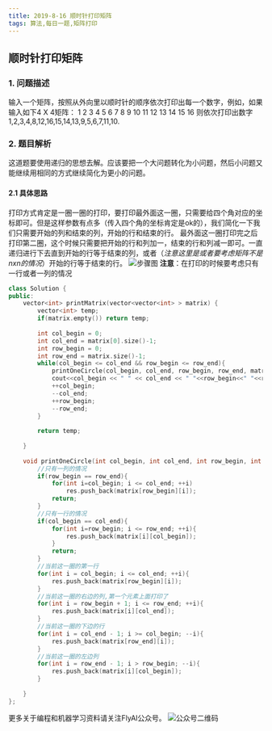 ```yaml
---
title: 2019-8-16 顺时针打印矩阵
tags: 算法,每日一题,矩阵打印
---
```


## 顺时针打印矩阵

### 1. 问题描述
输入一个矩阵，按照从外向里以顺时针的顺序依次打印出每一个数字，例如，如果输入如下4 X 4矩阵： 1 2 3 4 5 6 7 8 9 10 11 12 13 14 15 16 则依次打印出数字1,2,3,4,8,12,16,15,14,13,9,5,6,7,11,10.

### 2. 题目解析
这道题要使用递归的思想去解。应该要把一个大问题转化为小问题，然后小问题又能继续用相同的方式继续简化为更小的问题。
#### 2.1 具体思路
打印方式肯定是一圈一圈的打印，要打印最外面这一圈，只需要给四个角对应的坐标即可。但是这样参数有点多（传入四个角的坐标肯定是ok的），我们简化一下我们只需要开始的列和结束的列，开始的行和结束的行。
最外面这一圈打印完之后打印第二圈，这个时候只需要把开始的行和列加一，结束的行和列减一即可。一直递归进行下去直到开始的行等于结束的列，或者（*注意这里是或者要考虑矩阵不是nxn的情况*）开始的行等于结束的行。
![步骤图](http://pwfic6399.bkt.clouddn.com/wechat/daily_topic/8_16/%E9%A1%BA%E6%97%B6%E9%92%88%E6%89%93%E5%8D%B0%E7%9F%A9%E9%98%B5.jpg?imageView2/0/q/75|watermark/2/text/d3NoYW93/font/YXJpYWw=/fontsize/400/fill/I0NBQkFDQQ==/dissolve/73/gravity/SouthEast/dx/10/dy/10|imageslim)
**注意**：在打印的时候要考虑只有一行或者一列的情况

```C++
class Solution {
public:
    vector<int> printMatrix(vector<vector<int> > matrix) {
        vector<int> temp;
        if(matrix.empty()) return temp;
        
        int col_begin = 0;
        int col_end = matrix[0].size()-1;
        int row_begin = 0;
        int row_end = matrix.size()-1;
        while(col_begin <= col_end && row_begin <= row_end){
            printOneCircle(col_begin, col_end, row_begin, row_end, matrix, temp);
            cout<<col_begin << " " << col_end << " "<<row_begin<<" "<<row_end<<endl;
            ++col_begin;
            --col_end;
            ++row_begin;
            --row_end;
        }
        
        return temp;
        
    }
    
    void printOneCircle(int col_begin, int col_end, int row_begin, int row_end, vector<vector<int> >& matrix, vector<int>& res){
        //只有一列的情况
        if(row_begin == row_end){
            for(int i=col_begin; i <= col_end; ++i)
                res.push_back(matrix[row_begin][i]);
            return;
        }
        //只有一行的情况
        if(col_begin == col_end){
            for(int i=row_begin; i <= row_end; ++i){
                res.push_back(matrix[i][col_begin]);
            }
            return;
        }
        //当前这一圈的第一行
        for(int i = col_begin; i <= col_end; ++i){
            res.push_back(matrix[row_begin][i]);
        }
        //当前这一圈的右边的列,第一个元素上面打印了
        for(int i = row_begin + 1; i <= row_end; ++i){
            res.push_back(matrix[i][col_end]);
        }
        //当前这一圈的下边的行
        for(int i = col_end - 1; i >= col_begin; --i){
            res.push_back(matrix[row_end][i]);
        }
        //当前这一圈的左边列
        for(int i = row_end - 1; i > row_begin; --i){
            res.push_back(matrix[i][col_begin]);
        }
        
    }
};
```

更多关于编程和机器学习资料请关注FlyAI公众号。
![公众号二维码][1]

[1]: http://pwfic6399.bkt.clouddn.com/wechat/%E5%BE%AE%E4%BF%A1%E5%85%AC%E4%BC%97%E5%8F%B7%E4%BA%8C%E7%BB%B4%E7%A0%81.jpg
